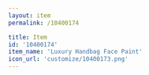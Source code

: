 ```yaml
---
layout: item
permalink: /10400174

title: Item
id: '10400174'
item_name: 'Luxury Handbag Face Paint'
icon_url: 'customize/10400173.png'
---
```

